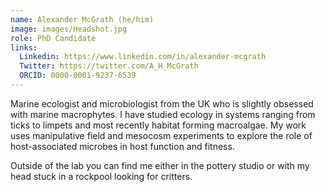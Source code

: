 ```yaml
---
name: Alexander McGrath (he/him)
image: images/Headshot.jpg
role: PhD Candidate
links:
  Linkedin: https://www.linkedin.com/in/alexander-mcgrath
  Twitter: https://twitter.com/A_H_McGrath
  ORCID: 0000-0001-9237-6539
---
```


Marine ecologist and microbiologist from the UK who is slightly obsessed with marine macrophytes. I have studied ecology in systems ranging from ticks to limpets and most recently habitat forming macroalgae. My work uses manipulative field and mesocosm experiments to explore the role of host-associated microbes in host function and fitness.

Outside of the lab you can find me either in the pottery studio or with my head stuck in a rockpool looking for critters.
